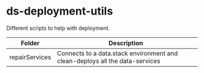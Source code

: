 # ds-deployment-utils
Different scripts to help with deployment.

| Folder | Description |
|---|---|
| repairServices | Connects to a data.stack environment and clean-deploys all the data-services |
